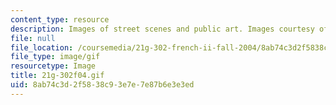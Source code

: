 ```yaml
---
content_type: resource
description: Images of street scenes and public art. Images courtesy of Cathy Culot.
file: null
file_location: /coursemedia/21g-302-french-ii-fall-2004/8ab74c3d2f5838c93e7e7e87b6e3e3ed_21g-302f04.gif
file_type: image/gif
resourcetype: Image
title: 21g-302f04.gif
uid: 8ab74c3d-2f58-38c9-3e7e-7e87b6e3e3ed
---
```

